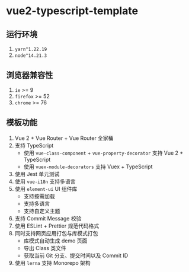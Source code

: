 # vue2-typescript-template

## 运行环境

1. `yarn^1.22.19`
2. `node^14.21.3`

## 浏览器兼容性

1. `ie` >= 9
2. `firefox` >= 52
3. `chrome` >= 76

## 模板功能

1. Vue 2  + Vue Router + Vue Router 全家桶
2. 支持 TypeScript
    - 使用 `vue-class-component` + `vue-property-decorator` 支持 Vue 2 + TypeScript
    - 使用 `vuex-module-decorators` 支持 Vuex + TypeScript
3. 使用 Jest 单元测试
4. 使用 `vue-i18n` 支持多语言
5. 使用 `element-ui` UI 组件库
   - 支持按需加载
   - 支持多语言
   - 支持自定义主题
5. 支持 Commit Message 校验
6. 使用 ESLint + Prettier 规范代码格式
7. 同时支持网页应用打包与库模式打包
   - 库模式自动生成 demo 页面
   - 导出 Class 类文件
   - 获取当前 Git 分支、提交时间以及 Commit ID
8. 使用 `lerna` 支持 Monorepo 架构
